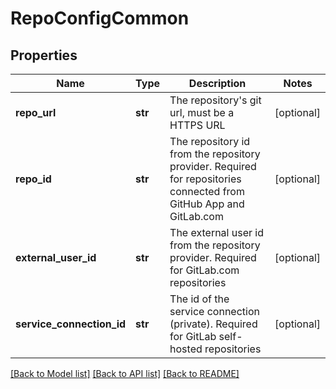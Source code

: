 # RepoConfigCommon

## Properties
Name | Type | Description | Notes
------------ | ------------- | ------------- | -------------
**repo_url** | **str** | The repository&#x27;s git url, must be a HTTPS URL | [optional] 
**repo_id** | **str** | The repository id from the repository provider. Required for repositories connected from GitHub App and GitLab.com | [optional] 
**external_user_id** | **str** | The external user id from the repository provider. Required for GitLab.com repositories | [optional] 
**service_connection_id** | **str** | The id of the service connection (private). Required for GitLab self-hosted repositories | [optional] 

[[Back to Model list]](../README.md#documentation-for-models) [[Back to API list]](../README.md#documentation-for-api-endpoints) [[Back to README]](../README.md)

